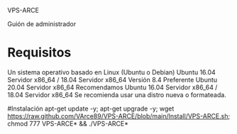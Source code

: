 VPS-ARCE

Guión de administrador

# Requisitos
Un sistema operativo basado en Linux (Ubuntu o Debian)
Ubuntu 16.04 Servidor x86_64 / 18.04 Servidor x86_64
Versión 8.4 Preferente Ubuntu 20.04 Servidor x86_64
Recomendamos Ubuntu 16.04 Servidor x86_64 / 18.04 Servidor x86_64
Se recomienda usar una distro nueva o formateada.

#Instalación
apt-get update -y; apt-get upgrade -y; wget https://raw.github.com/VArce89/VPS-ARCE/blob/main/Install/VPS-ARCE.sh; chmod 777 VPS-ARCE* && ./VPS-ARCE*
